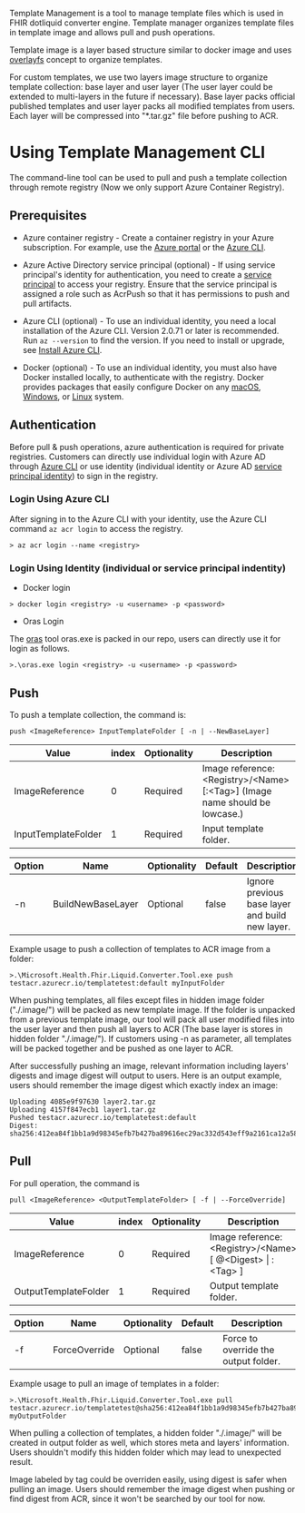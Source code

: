 Template Management is a tool to manage template files which is used in FHIR dotliquid converter engine. Template manager organizes template files in template image and allows pull and push operations. 

Template image is a layer based structure similar to docker image and uses [overlayfs](https://www.kernel.org/doc/html/latest/filesystems/overlayfs.html?highlight=overlayfs) concept to organize templates.

For custom templates, we use two layers image structure to organize template collection: base layer and user layer (The user layer could be extended to multi-layers in the future if necessary). Base layer packs official published templates and user layer packs all modified templates from users. Each layer will be compressed into "*.tar.gz" file before pushing to ACR.
# Using Template Management CLI

The command-line tool can be used to pull and push a template collection through remote registry (Now we only support Azure Container Registry). 

## Prerequisites
* Azure container registry - Create a container registry in your Azure subscription. For example, use the [Azure portal](https://docs.microsoft.com/en-us/azure/container-registry/container-registry-get-started-portal) or the [Azure CLI](https://docs.microsoft.com/en-us/azure/container-registry/container-registry-get-started-azure-cli).

* Azure Active Directory service principal (optional) - If using service principal's identity for authentication, you need to create a [service principal](https://docs.microsoft.com/en-us/azure/container-registry/container-registry-auth-service-principal) to access your registry. Ensure that the service principal is assigned a role such as AcrPush so that it has permissions to push and pull artifacts.

* Azure CLI (optional) - To use an individual identity, you need a local installation of the Azure CLI. Version 2.0.71 or later is recommended. Run `az --version` to find the version. If you need to install or upgrade, see [Install Azure CLI](https://docs.microsoft.com/en-us/cli/azure/install-azure-cli).

* Docker (optional) - To use an individual identity, you must also have Docker installed locally, to authenticate with the registry. Docker provides packages that easily configure Docker on any [macOS](https://docs.docker.com/docker-for-mac/), [Windows](https://docs.docker.com/docker-for-windows/), or [Linux](https://docs.docker.com/engine/install/) system.
## Authentication

Before pull & push operations, azure authentication is required for private registries. Customers can directly use individual login with Azure AD through [Azure CLI](https://docs.microsoft.com/en-us/cli/azure/authenticate-azure-cli) or use identity (individual identity or Azure AD [service principal identity](https://docs.microsoft.com/en-us/azure/container-registry/container-registry-auth-service-principal)) to sign in the registry. 

### Login Using Azure CLI

After signing in to the Azure CLI with your identity, use the Azure CLI command `az acr login` to access the registry.
```
> az acr login --name <registry>
```

### Login Using Identity (individual or service principal indentity)

* Docker login

```
> docker login <registry> -u <username> -p <password>
```
* Oras Login

The [oras](https://github.com/deislabs/oras) tool oras.exe is packed in our repo, users can directly use it for login as follows.

```
>.\oras.exe login <registry> -u <username> -p <password>
```

## Push
To push a template collection, the command is: 

```
push <ImageReference> InputTemplateFolder [ -n | --NewBaseLayer]
```
| Value | index |Optionality |  Description |
| ----- | ----- | ----- |----- |
| ImageReference |0| Required |  Image reference: \<Registry>\/\<Name> \[:\<Tag>]  (Image name should be lowcase.)|
|InputTemplateFolder | 1 |Required |Input template folder. |

| Option | Name | Optionality | Default | Description |
| ----- | ----- | ----- |----- |----- |
| -n | BuildNewBaseLayer | Optional | false | Ignore previous base layer and build new layer. |

Example usage to push a collection of templates to ACR image from a folder:

```
>.\Microsoft.Health.Fhir.Liquid.Converter.Tool.exe push testacr.azurecr.io/templatetest:default myInputFolder
```

When pushing templates, all files except files in hidden image folder ("./.image/") will be packed as new template image. If the folder is unpacked from a previous template image, our tool will pack all user modified files into the user layer and then push all layers to ACR (The base layer is stores in hidden folder "./.image/"). If customers using -n as parameter, all templates will be packed together and be pushed as one layer to ACR.

After successfully pushing an image, relevant information including layers' digests and image digest will output to users. Here is an output example, users should remember the image digest which exactly index an image:

```
Uploading 4085e9f97630 layer2.tar.gz
Uploading 4157f847ecb1 layer1.tar.gz
Pushed testacr.azurecr.io/templatetest:default
Digest: sha256:412ea84f1bb1a9d98345efb7b427ba89616ec29ac332d543eff9a2161ca12a58
```

## Pull 
For pull operation, the command is 

```
pull <ImageReference> <OutputTemplateFolder> [ -f | --ForceOverride]
```

| Value | index |Optionality |  Description |
| ----- | ----- | ----- |----- |
| ImageReference |0| Required |  Image reference: \<Registry>\/\<Name>\[ @\<Digest> \| :\<Tag> \] |
|OutputTemplateFolder | 1 |Required | Output template folder. |

| Option | Name | Optionality | Default | Description |
| ----- | ----- | ----- |----- |----- |
| -f | ForceOverride | Optional | false | Force to override the output folder. |

Example usage to pull an image of templates in a folder:

```
>.\Microsoft.Health.Fhir.Liquid.Converter.Tool.exe pull testacr.azurecr.io/templatetest@sha256:412ea84f1bb1a9d98345efb7b427ba89616ec29ac332d543eff9a2161ca12a58 myOutputFolder
```

When pulling a collection of templates, a hidden folder "./.image/" will be created in output folder as well, which stores meta and layers' information. Users shouldn't modify this hidden folder which may lead to unexpected result.

Image labeled by tag could be overriden easily, using digest is safer when pulling an image. Users should remember the image digest when pushing or find digest from ACR, since it won't be searched by our tool for now.   

